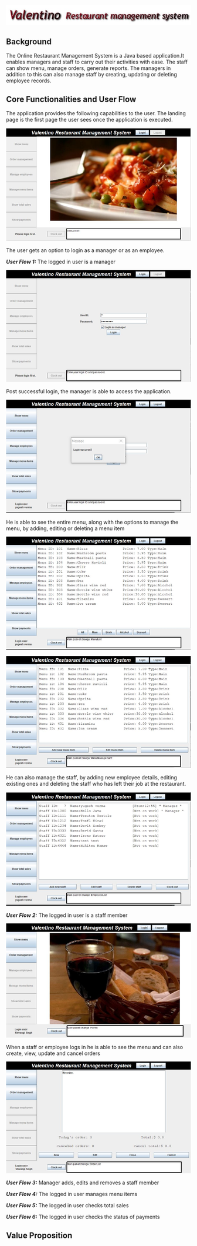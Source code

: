 ![Image](images/Logo.jpg)
## Background

The Online Restaurant Management System is a Java based application.It enables managers and staff to carry out their activities with ease. The staff can show menu, manage orders, generate reports.  The managers in addition to this can also manage staff by creating, updating or deleting employee records.

## Core Functionalities and User Flow
The application provides the following capabilities to the user. The landing page is the first page the user sees once the application is executed.

![Image](images/landing_page.JPG)

The user gets an option to login as a manager or as an employee.

***User Flow 1:*** The logged in user is a manager

![Image](images/manager_login.JPG)

Post successful login, the manager is able to access the application.

![Image](images/manager_login_success.JPG)

He is able to see the entire menu, along with the options to manage the menu, by adding, editing or deleting a menu item

![Image](images/menu.JPG)

![Image](images/menu_management.JPG)

He can also manage the staff, by adding new employee details, editing existing ones and deleting the staff who has left their job at the restaurant.

![Image](images/staff_management.JPG)

***User Flow 2:*** The logged in user is a staff member

![Image](images/staff_login.JPG)

When a staff or employee logs in he is able to see the menu and can also create, view, update and cancel orders

![Image](images/order_management.JPG)

***User Flow 3:*** Manager adds, edits and removes a staff member

***User Flow 4:*** The logged in user manages menu items

***User Flow 5:*** The logged in user checks total sales

***User Flow 6:*** The logged in user checks the status of payments


## Value Proposition



